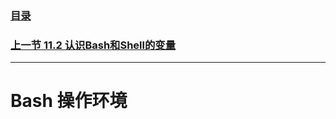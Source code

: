 ### [目录](https://github.com/Letitmiss/Linux-learning/blob/master/README.md)
### [上一节 11.2 认识Bash和Shell的变量](https://github.com/Letitmiss/Linux-learning/edit/master/blog/11.2bash.md)
----

# Bash 操作环境
